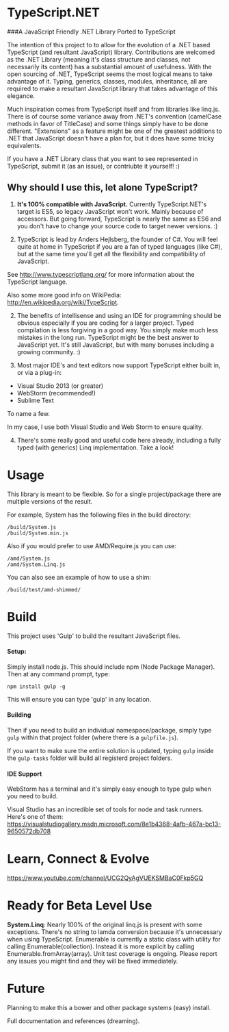 TypeScript.NET
==============

###A JavaScript Friendly .NET Library Ported to TypeScript

The intention of this project to to allow for the evolution of a .NET based TypeScript (and resultant JavaScript) library.
Contributions are welcomed as the .NET Library (meaning it's class structure and classes, not necessarily its content) has a substantial amount of usefulness.  With the open sourcing of .NET, TypeScript seems the most logical means to take advantage of it.  Typing, generics, classes, modules, inheritance, all are required to make a resultant JavaScript library that takes advantage of this elegance.

Much inspiration comes from TypeScript itself and from libraries like linq.js.
There is of course some variance away from .NET's convention (camelCase methods in favor of TitleCase) and some things simply have to be done different.  "Extensions" as a feature might be one of the greatest additions to .NET that JavaScript doesn't have a plan for, but it does have some tricky equivalents.

If you have a .NET Library class that you want to see represented in TypeScript, submit it (as an issue), or contriubte it yourself! :)

## Why should I use this, let alone TypeScript?
1) **It's 100% compatible with JavaScript.**  Currently TypeScript.NET's target is ES5, so legacy JavaScript won't work. Mainly because of accessors.  But going forward, TypeScript is nearly the same as ES6 and you don't have to change your source code to target newer versions. :) 

2) TypeScript is lead by Anders Hejlsberg, the founder of C#.  You will feel quite at home in TypeScript if you are a fan of typed languages (like C#), but at the same time you'll get all the flexibility and compatibility of JavaScript.

See http://www.typescriptlang.org/ for more information about the TypeScript language.

Also some more good info on WikiPedia: http://en.wikipedia.org/wiki/TypeScript.

2) The benefits of intellisense and using an IDE for programming should be obvious especially if you are coding for a larger project.  Typed compilation is less forgiving in a good way.  You simply make much less mistakes in the long run.  TypeScript might be the best answer to JavaScript yet.  It's still JavaScript, but with many bonuses including a growing community. :)

3) Most major IDE's and text editors now support TypeScript either built in, or via a plug-in:
* Visual Studio 2013 (or greater)
* WebStorm (recommended!)
* Sublime Text

To name a few.

In my case, I use both Visual Studio and Web Storm to ensure quality.  

4) There's some really good and useful code here already, including a fully typed (with generics) Linq implementation.  Take a look!

# Usage
This library is meant to be flexible. So for a single project/package there are multiple versions of the result.

For example, System has the following files in the build directory:
```
/build/System.js
/build/System.min.js
```

Also if you would prefer to use AMD/Require.js you can use:
```
/amd/System.js
/amd/System.Linq.js
```

You can also see an example of how to use a shim:
```
/build/test/amd-shimmed/
```

# Build
This project uses 'Gulp' to build the resultant JavaScript files.

#### Setup:
Simply install node.js.  This should include npm (Node Package Manager).
Then at any command prompt, type:
```
npm install gulp -g
```
This will ensure you can type 'gulp' in any location.

#### Building
Then if you need to build an individual namespace/package, simply type ```gulp``` within that project folder (where there is a ```gulpfile.js```).

If you want to make sure the entire solution is updated, typing ```gulp``` inside the ```gulp-tasks``` folder will build all registerd project folders.

#### IDE Support
WebStorm has a terminal and it's simply easy enough to type gulp when you need to build.

Visual Studio has an incredible set of tools for node and task runners.  Here's one of them:
https://visualstudiogallery.msdn.microsoft.com/8e1b4368-4afb-467a-bc13-9650572db708


# Learn, Connect & Evolve
https://www.youtube.com/channel/UCG2QyAgVUEKSMBaC0Fkp5GQ

# Ready for Beta Level Use
**System.Linq**: Nearly 100% of the original linq.js is present with some exceptions.  There's no string to lamda conversion because it's unnecessary when using TypeScript.  Enumerable is currently a static class with utility for calling Enumerable(collection).  Instead it is more explicit by calling Enumerable.fromArray(array).  Unit test coverage is ongoing.  Please report any issues you might find and they will be fixed immediately.

# Future
Planning to make this a bower and other package systems (easy) install.

Full documentation and references (dreaming).

